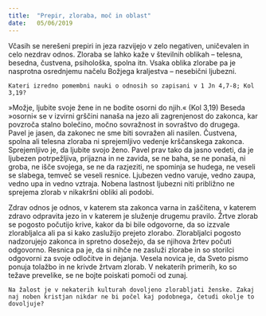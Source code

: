 ```yaml
---
title:  "Prepir, zloraba, moč in oblast"
date:   05/06/2019
---
```


Včasih se nerešeni prepiri in jeza razvijejo v zelo negativen, uničevalen in celo nezdrav odnos. Zloraba se lahko kaže v številnih oblikah – telesna, besedna, čustvena, psihološka, spolna itn. Vsaka oblika zlorabe pa je nasprotna osrednjemu načelu Božjega kraljestva – nesebični ljubezni.

`Kateri izredno pomembni nauki o odnosih so zapisani v 1 Jn 4,7-8; Kol 3,19?`

»Možje, ljubite svoje žene in ne bodite osorni do njih.« (Kol 3,19) Beseda »osorni« se v izvirni grščini nanaša na jezo ali zagrenjenost do zakonca, kar povzroča stalno bolečino, močno sovražnost in sovraštvo do drugega. Pavel je jasen, da zakonec ne sme biti sovražen ali nasilen. Čustvena, spolna ali telesna zloraba ni sprejemljivo vedenje krščanskega zakonca. Sprejemljivo je, da ljubite svojo ženo. Pavel prav tako da jasno vedeti, da je ljubezen potrpežljiva, prijazna in ne zavida, se ne baha, se ne ponaša, ni groba, ne išče svojega, se ne da razjeziti, ne spominja se hudega, ne veseli se slabega, temveč se veseli resnice. Ljubezen vedno varuje, vedno zaupa, vedno upa in vedno vztraja. Nobena lastnost ljubezni niti približno ne sprejema zlorab v nikakršni obliki ali podobi.

Zdrav odnos je odnos, v katerem sta zakonca varna in zaščitena, v katerem zdravo odpravita jezo in v katerem je služenje drugemu pravilo. Žrtve zlorab se pogosto počutijo krive, kakor da bi bile odgovorne, da so izzvale zlorabljalca ali pa si kako zaslužijo prejeto zlorabo. Zlorabljalci pogosto nadzorujejo zakonca in spretno dosežejo, da se njihova žrtev počuti odgovorno. Resnica pa je, da si nihče ne zasluži zlorabe in so storilci odgovorni za svoje odločitve in dejanja. Vesela novica je, da Sveto pismo ponuja tolažbo in ne krivde žrtvam zlorab. V nekaterih primerih, ko so težave prevelike, se ne bojte poiskati pomoči od zunaj.

`Na žalost je v nekaterih kulturah dovoljeno zlorabljati ženske. Zakaj naj noben kristjan nikdar ne bi počel kaj podobnega, četudi okolje to dovoljuje?`
